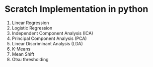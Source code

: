 # Scratch Implementation in python
  1. Linear Regression
  2. Logistic Regression
  3. Independent Component Analysis (ICA)
  4. Principal Component Analysis (PCA)
  5. Linear Discriminant Analysis (LDA)
  6. K-Means
  7. Mean Shift
  8. Otsu thresholding 
